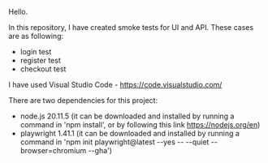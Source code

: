 Hello. 

In this repository, I have created smoke tests for UI and API. These cases are as following:
- login test
- register test
- checkout test

I have used Visual Studio Code - https://code.visualstudio.com/

There are two dependencies for this project:
- node.js 20.11.5 (it can be downloaded and installed by running a command in 'npm install', or by following this link https://nodejs.org/en)
- playwright 1.41.1 (it can be downloaded and installed by running a command in 'npm init playwright@latest --yes -- --quiet --browser=chromium --gha')
